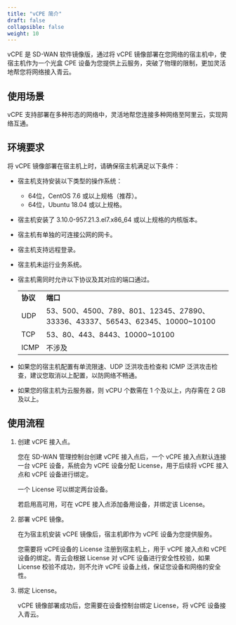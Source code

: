 ```yaml
---
title: "vCPE 简介"
draft: false
collapsible: false
weight: 10
---
```


vCPE 是 SD-WAN 软件镜像版，通过将 vCPE 镜像部署在您网络的宿主机中，使宿主机作为一个光盒 CPE 设备为您提供上云服务，突破了物理的限制，更加灵活地帮您将网络接入青云。

## 使用场景

vCPE 支持部署在多种形态的网络中，灵活地帮您连接多种网络至阿里云，实现网络互通。

## 环境要求

将 vCPE 镜像部署在宿主机上时，请确保宿主机满足以下条件：

- 宿主机支持安装以下类型的操作系统：

  - 64位，CentOS 7.6 或以上规格（推荐）。
  - 64位，Ubuntu 18.04 或以上规格。

- 宿主机安装了 3.10.0-957.21.3.el7.x86_64 或以上规格的内核版本。

- 宿主机有单独的可连接公网的网卡。

- 宿主机支持远程登录。

- 宿主机未运行业务系统。

- 宿主机需同时允许以下协议及其对应的端口通过。

  <table class="table table-bordered table-striped table-condensed">
    <tr>
      <td><b>协议</b></td>
      <td><b>端口</b></td>
    </tr>
    <tr>
      <td>UDP</td>
      <td>53、500、4500、789、801、12345、27890、33336、43337、56543、62345、10000~10100</td>
    </tr>
    <tr>
      <td>TCP</td>
      <td>53、80、443、8443、10000~10100</td>
    </tr>
    <tr>
      <td>ICMP</td>
      <td>不涉及</td>
    </tr>
  </table>

- 如果您的宿主机配置有单流限速、UDP 泛洪攻击检查和 ICMP 泛洪攻击检查，建议您取消以上配置，以防网络不畅通。

- 如果您的宿主机为云服务器，则 vCPU 个数需在 1 个及以上，内存需在 2 GB 及以上。

## 使用流程

1. 创建 vCPE 接入点。

   您在 SD-WAN 管理控制台创建 vCPE 接入点后，一个 vCPE 接入点默认连接一台 vCPE 设备，系统会为 vCPE 设备分配 License，用于后续将 vCPE 接入点和 vCPE 设备进行绑定。

   一个 License 可以绑定两台设备。

   若启用高可用，可在 vCPE 接入点添加备用设备，并绑定该 License。

2. 部署 vCPE 镜像。

   在为宿主机安装 vCPE 镜像后，宿主机即作为 vCPE 设备为您提供服务。

   您需要将 vCPE设备的 License 注册到宿主机上，用于 vCPE 接入点和 vCPE 设备的绑定。青云会根据 License 对 vCPE 设备进行安全性校验，如果 License 校验不成功，则不允许 vCPE 设备上线，保证您设备和网络的安全性。

3. 绑定 License。

   vCPE 镜像部署成功后，您需要在设备控制台绑定 License，将 vCPE 设备接入青云。

